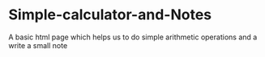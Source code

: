 # Simple-calculator-and-Notes
A basic html page which helps us to do simple arithmetic operations and a write a small note 

